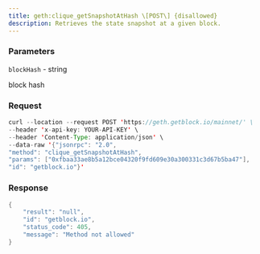 ```yaml
---
title: geth:clique_getSnapshotAtHash \[POST\] {disallowed}
description: Retrieves the state snapshot at a given block.
---
```


### Parameters


`blockHash` - string

block hash

### Request

``` java
curl --location --request POST 'https://geth.getblock.io/mainnet/' \
--header 'x-api-key: YOUR-API-KEY' \
--header 'Content-Type: application/json' \
--data-raw '{"jsonrpc": "2.0",
"method": "clique_getSnapshotAtHash",
"params": ["0xfbaa33ae8b5a12bce04320f9fd609e30a300331c3d67b5ba47"],
"id": "getblock.io"}'
```

###  Response

``` java
{
    "result": "null",
    "id": "getblock.io",
    "status_code": 405,
    "message": "Method not allowed"
}
```


